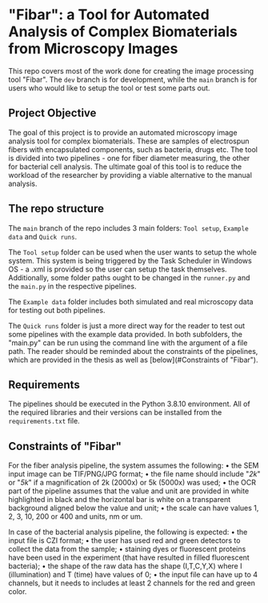 # "Fibar": a Tool for Automated Analysis of Complex Biomaterials from Microscopy Images

This repo covers most of the work done for creating the image processing tool "Fibar". The `dev` branch is for development, while the `main` branch is for users who would like to setup the tool or test some parts out. 

## Project Objective
The goal of this project is to provide an automated microscopy image analysis tool for complex biomaterials. These are samples of electrospun fibers with encapsulated components, such as bacteria, drugs etc. The tool is divided into two pipelines - one for fiber diameter measuring, the other for bacterial cell analysis. The ultimate goal of this tool is to reduce the workload of the researcher by providing a viable alternative to the manual analysis.

## The repo structure 
The `main` branch of the repo includes 3 main folders: `Tool setup`, `Example data` and `Quick runs`. 

The `Tool setup` folder can be used when the user wants to setup the whole system. This system is being triggered by the Task Scheduler in Windows OS - a .xml is provided so the user can setup the task themselves. Additionally, some folder paths ought to be changed in the <code>runner.py</code> and the <code>main.py</code> in the respective pipelines. 

The `Example data` folder includes both simulated and real microscopy data for testing out both pipelines.

The `Quick runs` folder is just a more direct way for the reader to test out some pipelines with the example data provided. In both subfolders, the "main.py" can be run using the command line with the argument of a file path. The reader should be reminded about the constraints of the pipelines, which are provided in the thesis as well as [below](#Constraints of "Fibar"). 

## Requirements 
The pipelines should be executed in the Python 3.8.10 environment. All of the required libraries and their versions can
be installed from the <code>requirements.txt</code> file.

## Constraints of "Fibar"

For the fiber analysis pipeline, the system assumes the following:
• the SEM input image can be TIF/PNG/JPG format;
• the file name should include "_2k_" or "_5k_" if a magnification of 2k (2000x) or
5k (5000x) was used;
• the OCR part of the pipeline assumes that the value and unit are provided in white
highlighted in black and the horizontal bar is white on a transparent background
aligned below the value and unit;
• the scale can have values 1, 2, 3, 10, 200 or 400 and units, nm or um.

In case of the bacterial analysis pipeline, the following is expected:
• the input file is CZI format;
• the user has used red and green detectors to collect the data from the sample;
• staining dyes or fluorescent proteins have been used in the experiment (that have
resulted in filled fluorescent bacteria);
• the shape of the raw data has the shape (I,T,C,Y,X) where I (illumination) and T
(time) have values of 0;
• the input file can have up to 4 channels, but it needs to includes at least 2 channels
for the red and green color.

